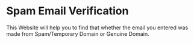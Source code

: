 # Spam Email Verification

This Website will help you to find that whether the email you entered was made from Spam/Temporary Domain or Genuine Domain.
